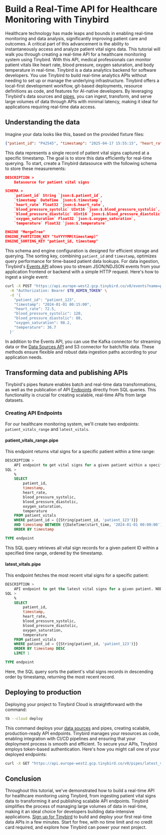 # Build a Real-Time API for Healthcare Monitoring with Tinybird

Healthcare technology has made leaps and bounds in enabling real-time monitoring and data analysis, significantly improving patient care and outcomes. A critical part of this advancement is the ability to instantaneously access and analyze patient vital signs data. This tutorial will walk you through creating a real-time API for a healthcare monitoring system using Tinybird. With this API, medical professionals can monitor patient vitals like heart rate, blood pressure, oxygen saturation, and body temperature in real-time. Tinybird is a data analytics backend for software developers. You use Tinybird to build real-time analytics APIs without needing to set up or manage the underlying infrastructure. Tinybird offers a local-first development workflow, git-based deployments, resource definitions as code, and features for AI-native developers. By leveraging Tinybird's data sources and [pipes](https://www.tinybird.co/docs/forward/work-with-data/pipes?utm_source=DEV&utm_campaign=tb+create+--prompt+DEV), you can ingest, transform, and serve large volumes of data through APIs with minimal latency, making it ideal for applications requiring real-time data access. 

## Understanding the data

Imagine your data looks like this, based on the provided fixture files:

```json
{"patient_id": "P42545", "timestamp": "2025-04-17 15:55:15", "heart_rate": 85, "blood_pressure_systolic": 135, "blood_pressure_diastolic": 85, "oxygen_saturation": 95, "temperature": 355962291.5}
```

This data represents a single record of patient vital signs captured at a specific timestamp. The goal is to store this data efficiently for real-time querying. To start, create a Tinybird datasource with the following schema to store these measurements:

```json
DESCRIPTION >
    Datasource for patient vital signs

SCHEMA >
    `patient_id` String `json:$.patient_id`,
    `timestamp` DateTime `json:$.timestamp`,
    `heart_rate` Float32 `json:$.heart_rate`,
    `blood_pressure_systolic` UInt16 `json:$.blood_pressure_systolic`,
    `blood_pressure_diastolic` UInt16 `json:$.blood_pressure_diastolic`,
    `oxygen_saturation` Float32 `json:$.oxygen_saturation`,
    `temperature` Float32 `json:$.temperature`

ENGINE "MergeTree"
ENGINE_PARTITION_KEY "toYYYYMM(timestamp)"
ENGINE_SORTING_KEY "patient_id, timestamp"
```

This schema and engine configuration is designed for efficient storage and querying. The sorting key, combining `patient_id` and `timestamp`, optimizes query performance for time-based patient data lookups. For data ingestion, Tinybird's [Events API](https://www.tinybird.co/docs/forward/get-data-in/events-api?utm_source=DEV&utm_campaign=tb+create+--prompt+DEV) allows you to stream JSON/NDJSON events from your application frontend or backend with a simple HTTP request. Here's how to ingest a single event:

```bash
curl -X POST "https://api.europe-west2.gcp.tinybird.co/v0/events?name=patient_vitals&utm_source=DEV&utm_campaign=tb+create+--prompt+DEV" \
  -H "Authorization: Bearer $TB_ADMIN_TOKEN" \
  -d '{
    "patient_id": "patient_123",
    "timestamp": "2024-01-01 00:15:00",
    "heart_rate": 72.5,
    "blood_pressure_systolic": 120,
    "blood_pressure_diastolic": 80,
    "oxygen_saturation": 98.2,
    "temperature": 36.7
  }'
```

In addition to the Events API, you can use the Kafka connector for streaming data or the [Data Sources API](https://www.tinybird.co/docs/api-reference/datasource-api?utm_source=DEV&utm_campaign=tb+create+--prompt+DEV) and S3 connector for batch/file data. These methods ensure flexible and robust data ingestion paths according to your application needs. 

## Transforming data and publishing APIs

Tinybird's pipes feature enables batch and real-time data transformations, as well as the publication of API [Endpoints](https://www.tinybird.co/docs/forward/work-with-data/publish-data/endpoints?utm_source=DEV&utm_campaign=tb+create+--prompt+DEV) directly from SQL queries. This functionality is crucial for creating scalable, real-time APIs from large datasets. 

### Creating API Endpoints

For our healthcare monitoring system, we'll create two endpoints: `patient_vitals_range` and `latest_vitals`. 

#### patient_vitals_range.pipe

This endpoint returns vital signs for a specific patient within a time range:

```sql
DESCRIPTION >
    API endpoint to get vital signs for a given patient within a specified time range. NODE patient_vitals_range_node
SQL >
    %
    SELECT
        patient_id,
        timestamp,
        heart_rate,
        blood_pressure_systolic,
        blood_pressure_diastolic,
        oxygen_saturation,
        temperature
    FROM patient_vitals
    WHERE patient_id = {{String(patient_id, 'patient_123')}}
    AND timestamp BETWEEN {{DateTime(start_time, '2024-01-01 00:00:00')}} AND {{DateTime(end_time, '2024-01-01 01:00:00')}}
    ORDER BY timestamp

TYPE endpoint
```

This SQL query retrieves all vital sign records for a given patient ID within a specified time range, ordered by the timestamp. 

#### latest_vitals.pipe

This endpoint fetches the most recent vital signs for a specific patient:

```sql
DESCRIPTION >
    API endpoint to get the latest vital signs for a given patient. NODE latest_vitals_node
SQL >
    %
    SELECT
        patient_id,
        timestamp,
        heart_rate,
        blood_pressure_systolic,
        blood_pressure_diastolic,
        oxygen_saturation,
        temperature
    FROM patient_vitals
    WHERE patient_id = {{String(patient_id, 'patient_123')}}
    ORDER BY timestamp DESC
    LIMIT 1

TYPE endpoint
```

Here, the SQL query sorts the patient's vital signs records in descending order by timestamp, returning the most recent record. 

## Deploying to production

Deploying your project to Tinybird Cloud is straightforward with the command:

```bash
tb --cloud deploy
```

This command deploys your [data sources](https://www.tinybird.co/docs/forward/get-data-in/data-sources?utm_source=DEV&utm_campaign=tb+create+--prompt+DEV) and pipes, creating scalable, production-ready API endpoints. Tinybird manages your resources as code, enabling integration with CI/CD pipelines and ensuring that your deployment process is smooth and efficient. To secure your APIs, Tinybird employs token-based authentication. Here's how you might call one of your deployed endpoints:

```bash
curl -X GET "https://api.europe-west2.gcp.tinybird.co/v0/pipes/latest_vitals.json?patient_id=patient_123&token=%24TB_ADMIN_TOKEN&utm_source=DEV&utm_campaign=tb+create+--prompt+DEV"
```


## Conclusion

Throughout this tutorial, we've demonstrated how to build a real-time API for healthcare monitoring using Tinybird, from ingesting patient vital signs data to transforming it and publishing scalable API endpoints. Tinybird simplifies the process of managing large volumes of data in real-time, making it an ideal choice for developers building data-intensive applications. [Sign up for Tinybird](https://cloud.tinybird.co/signup?utm_source=DEV&utm_campaign=tb+create+--prompt+DEV) to build and deploy your first real-time data APIs in a few minutes. Start for free, with no time limit and no credit card required, and explore how Tinybird can power your next project.